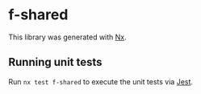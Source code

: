# f-shared

This library was generated with [Nx](https://nx.dev).

## Running unit tests

Run `nx test f-shared` to execute the unit tests via [Jest](https://jestjs.io).
